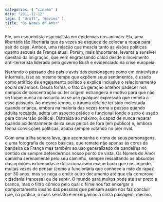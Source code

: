 ```yaml
---
categories: [ "cinema" ]
date: "2011-12-12"
tags: [ "draft", "movies" ]
title: "Os Nomes do Amor"
---
```

Ele, um esquerdista especialista em epidemias nos animais. Ela, uma
libertária tão libertária que às vezes se esquece de colocar a roupa
para sair de casa. Ambos, uma relação que mescla tanto as visões
políticas quanto sexuais da França atual. Porém, mais importante,
levanta a sensível questão da imigração, que vem engrossando caldo
desde o movimento anti-terrorista liderado pelo governo Bush e evidenciado
na crise europeia.

Narrando o passado dos pais e avós dos personagens como em entrevistas
informais, isso ao mesmo tempo que expõem seus sentimentos, é usado como
artifício de engajamento político e explica inclusive o relacionamento
social de ambos. Dessa forma, o fato da geração anterior padecer nos
campos de concentração ou ter origem estrangeira é motivo para que
não se toque nunca no assunto ou se use qualquer expressão que remeta a
esse passado. Ao mesmo tempo, o trauma dela de ter sido molestada quando
criança, embora na maioria das vezes torna a pessoa quando adulta
recatada, adota um aspecto prático e funcional (onde o sexo é usado
para conversão política). Distraída ao máximo, é capaz de nunca
reparar quando acidentalmente deixa seus peitos de fora (em público) e,
embora tenha convicções políticas, acaba sempre votando no pior rival.

Com uma trilha sonora leve, que acompanha o ritmo de seus personagens,
e uma fotografia de cores básicas, que remete não apenas às cores
da bandeira da França mas também ao uso generalizado de bandeiras no
sentido de sempre defendermos nosso ponto de vista, Os Nomes do Amor
caminha serenamente pelo seu caminho, sempre ressaltando os absurdos das
opiniões extremadas e do racionalismo exacerbado que nos impede muitas
vezes de pensar (como a funcionária que conhece a mãe do rapaz por 30
anos, mas se nega a emitir outro documento até que ela comprove cidadania
francesa) ou de sentir. O mundo para muitos pode até ser preto e branco,
mas o filtro cômico pelo qual o filme nos faz enxergar o comportamento
insano das pessoas que pensam assim nos faz concluir que, na prática,
o mais sensato é enxergamos a cinza paisagem, mesmo.


